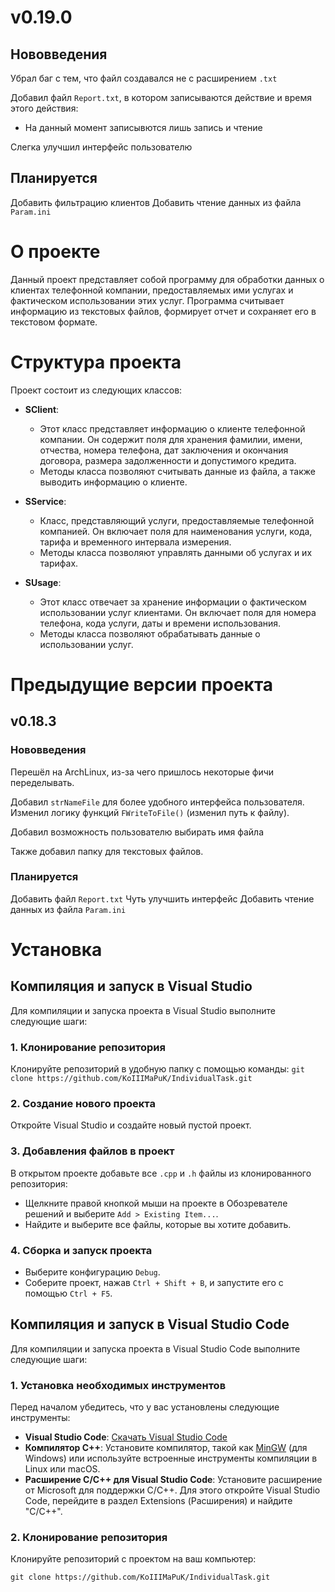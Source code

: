 # v0.19.0
## Нововведения
Убрал баг с тем, что файл создавался не с расширением `.txt`

Добавил файл `Report.txt`, в котором записываются действие и время этого действия:
- На данный момент записывются лишь запись и чтение

Слегка улучшил интерфейс пользователю

## Планируется
Добавить фильтрацию клиентов
Добавить чтение данных из файла `Param.ini`



# О проекте
Данный проект представляет собой программу для обработки данных о клиентах телефонной компании, предоставляемых ими услугах и фактическом использовании этих услуг. Программа считывает информацию из текстовых файлов, формирует отчет и сохраняет его в текстовом формате. 




# Структура проекта
Проект состоит из следующих классов:
- **SClient**: 
  - Этот класс представляет информацию о клиенте телефонной компании. Он содержит поля для хранения фамилии, имени, отчества, номера телефона, дат заключения и окончания договора, размера задолженности и допустимого кредита. 
  - Методы класса позволяют считывать данные из файла, а также выводить информацию о клиенте.

- **SService**: 
  - Класс, представляющий услуги, предоставляемые телефонной компанией. Он включает поля для наименования услуги, кода, тарифа и временного интервала измерения.
  - Методы класса позволяют управлять данными об услугах и их тарифах.

- **SUsage**: 
  - Этот класс отвечает за хранение информации о фактическом использовании услуг клиентами. Он включает поля для номера телефона, кода услуги, даты и времени использования.
  - Методы класса позволяют обрабатывать данные о использовании услуг.





# Предыдущие версии проекта
## v0.18.3
### Нововведения
Перешёл на ArchLinux, из-за чего пришлось некоторые фичи переделывать.

Добавил `strNameFile` для более удобного интерфейса пользователя.
Изменил логику функций `FWriteToFile()` (изменил путь к файлу).

Добавил возможность пользователю выбирать имя файла

Также добавил папку для текстовых файлов.

### Планируется
Добавить файл `Report.txt`
Чуть улучшить интерфейс
Добавить чтение данных из файла `Param.ini`

# Установка
## Компиляция и запуск в Visual Studio
Для компиляции и запуска проекта в Visual Studio выполните следующие шаги:
### 1. Клонирование репозитория
Клонируйте репозиторий в удобную папку с помощью команды:
    ```
    git clone https://github.com/KoIIIMaPuK/IndividualTask.git
    ```
### 2. Создание нового проекта
Откройте Visual Studio и создайте новый пустой проект.

### 3. Добавления файлов в проект
В открытом проекте добавьте все `.cpp` и `.h` файлы из клонированного репозитория:
   - Щелкните правой кнопкой мыши на проекте в Обозревателе решений и выберите `Add > Existing Item...`.
   - Найдите и выберите все файлы, которые вы хотите добавить.

### 4. Сборка и запуск проекта
- Выберите конфигурацию `Debug`.
- Соберите проект, нажав `Ctrl + Shift + B`, и запустите его с помощью `Ctrl + F5`.


## Компиляция и запуск в Visual Studio Code
Для компиляции и запуска проекта в Visual Studio Code выполните следующие шаги:
### 1. Установка необходимых инструментов
Перед началом убедитесь, что у вас установлены следующие инструменты:

- **Visual Studio Code**: [Скачать Visual Studio Code](https://code.visualstudio.com/)
- **Компилятор C++**: Установите компилятор, такой как [MinGW](https://www.mingw-w64.org/) (для Windows) или используйте встроенные инструменты компиляции в Linux или macOS.
- **Расширение C/C++ для Visual Studio Code**: Установите расширение от Microsoft для поддержки C/C++. Для этого откройте Visual Studio Code, перейдите в раздел Extensions (Расширения) и найдите "C/C++".

### 2. Клонирование репозитория
Клонируйте репозиторий с проектом на ваш компьютер:
```
git clone https://github.com/KoIIIMaPuK/IndividualTask.git
```